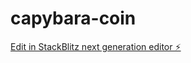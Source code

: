 # capybara-coin

[Edit in StackBlitz next generation editor ⚡️](https://stackblitz.com/~/github.com/pkhiani/capybara-coin)